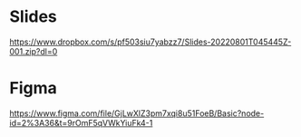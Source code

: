 # Slides
https://www.dropbox.com/s/pf503siu7yabzz7/Slides-20220801T045445Z-001.zip?dl=0
# Figma
https://www.figma.com/file/GjLwXlZ3pm7xqi8u51FoeB/Basic?node-id=2%3A36&t=9rOmF5qVWkYiuFk4-1

